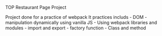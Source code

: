 TOP Restaurant Page Project

Project done for a practice of webpack
It practices includs 
	- DOM -	manipulation dynamically using vanilla JS
	- Using webpack libraries and modules
	- import and export
	- factory function
	- Class and method
